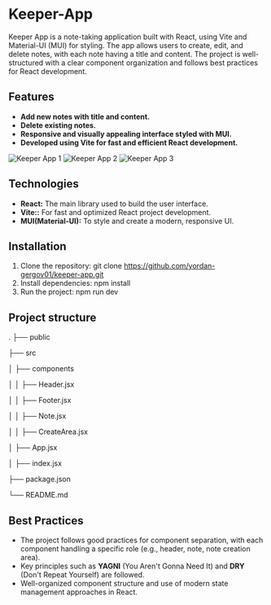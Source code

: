 # Keeper-App

Keeper App is a note-taking application built with React, using Vite and Material-UI (MUI) for styling. The app allows users to create, edit, and delete notes, with each note having a title and content. The project is well-structured with a clear component organization and follows best practices for React development.

## Features 

- **Add new notes with title and content.**
- **Delete existing notes.**
- **Responsive and visually appealing interface styled with MUI.**
- **Developed using Vite for fast and efficient React development.**

![Keeper App 1](https://github.com/user-attachments/assets/dd8458fa-58fb-4f32-9579-c76d0b6a6c1f)
![Keeper App 2](https://github.com/user-attachments/assets/b6db86e2-1d63-4dd2-b165-22b41aec24bb)
![Keeper App 3](https://github.com/user-attachments/assets/9c146c0b-74af-484a-9c56-0311a8035d9e)


## Technologies

- **React:** The main library used to build the user interface.
- **Vite::** For fast and optimized React project development.
- **MUI(Material-UI):** To style and create a modern, responsive UI.


## Installation

1. Clone the repository:
  git clone https://github.com/yordan-gergov01/keeper-app.git
2. Install dependencies:
  npm install
3. Run the project:
   npm run dev


## Project structure

.
├── public

├── src

│   ├── components

│   │   ├── Header.jsx

│   │   ├── Footer.jsx

│   │   ├── Note.jsx

│   │   ├── CreateArea.jsx

│   ├── App.jsx

│   ├── index.jsx

├── package.json

└── README.md


## Best Practices

- The project follows good practices for component separation, with each component handling a specific role (e.g., header, note, note creation area).
- Key principles such as **YAGNI** (You Aren't Gonna Need It) and **DRY** (Don't Repeat Yourself) are followed.
- Well-organized component structure and use of modern state management approaches in React.

